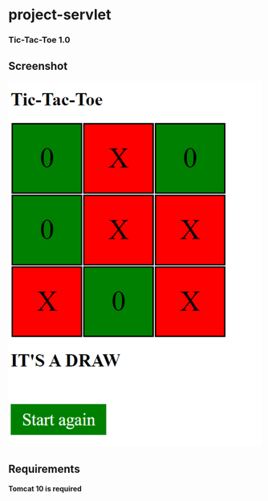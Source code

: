 # project-servlet
### Tic-Tac-Toe 1.0
## Screenshot

![screenshot](./src/main/webapp/img/screenshot.png?raw=true)

## Requirements
**Tomcat 10 is required**
